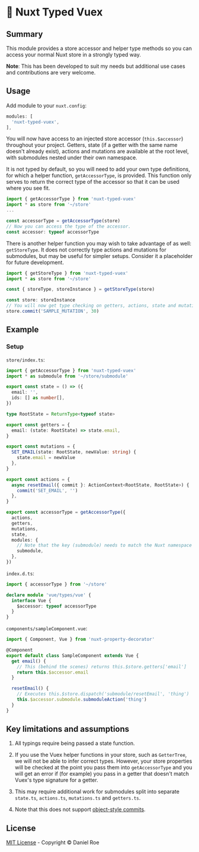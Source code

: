 # 🏦 Nuxt Typed Vuex

## Summary

This module provides a store accessor and helper type methods so you can access your normal Nuxt store in a strongly typed way.

**Note**: This has been developed to suit my needs but additional use cases and contributions are very welcome.

## Usage

Add module to your `nuxt.config`:

```ts
modules: [
  'nuxt-typed-vuex',
],
```

You will now have access to an injected store accessor (`this.$accessor`) throughout your project. Getters, state (if a getter with the same name doesn't already exist), actions and mutations are available at the root level, with submodules nested under their own namespace.

It is not typed by default, so you will need to add your own type definitions, for which a helper function, `getAccessorType`, is provided. This function only serves to return the correct type of the accessor so that it can be used where you see fit.

```ts
import { getAccessorType } from 'nuxt-typed-vuex'
import * as store from '~/store'
...

const accessorType = getAccessorType(store)
// Now you can access the type of the accessor.
const accessor: typeof accessorType
```

There is another helper function you may wish to take advantage of as well: `getStoreType`. It does not correctly type actions and mutations for submodules, but may be useful for simpler setups. Consider it a placeholder for future development.

```ts
import { getStoreType } from 'nuxt-typed-vuex'
import * as store from '~/store'

const { storeType, storeInstance } = getStoreType(store)

const store: storeInstance
// You will now get type checking on getters, actions, state and mutations
store.commit('SAMPLE_MUTATION', 30)
```

## Example

### Setup

`store/index.ts`:

```ts
import { getAccessorType } from 'nuxt-typed-vuex'
import * as submodule from '~/store/submodule'

export const state = () => ({
  email: '',
  ids: [] as number[],
})

type RootState = ReturnType<typeof state>

export const getters = {
  email: (state: RootState) => state.email,
}

export const mutations = {
  SET_EMAIL(state: RootState, newValue: string) {
    state.email = newValue
  },
}

export const actions = {
  async resetEmail({ commit }: ActionContext<RootState, RootState>) {
    commit('SET_EMAIL', '')
  },
}

export const accessorType = getAccessorType({
  actions,
  getters,
  mutations,
  state,
  modules: {
    // Note that the key (submodule) needs to match the Nuxt namespace (e.g. the filename)
    submodule,
  },
})
```

`index.d.ts`:

```ts
import { accessorType } from '~/store'

declare module 'vue/types/vue' {
  interface Vue {
    $accessor: typeof accessorType
  }
}
```

`components/sampleComponent.vue`:

```ts
import { Component, Vue } from 'nuxt-property-decorator'

@Component
export default class SampleComponent extends Vue {
  get email() {
    // This (behind the scenes) returns this.$store.getters['email']
    return this.$accessor.email
  }

  resetEmail() {
    // Executes this.$store.dispatch('submodule/resetEmail', 'thing')
    this.$accessor.submodule.submoduleAction('thing')
  }
}
```

## Key limitations and assumptions

1. All typings require being passed a state function.

2. If you use the Vuex helper functions in your store, such as `GetterTree`, we will not be able to infer correct types. However, your store properties will be checked at the point you pass them into `getAccessorType` and you will get an error if (for example) you pass in a getter that doesn't match Vuex's type signature for a getter.

3. This may require additional work for submodules split into separate `state.ts`, `actions.ts`, `mutations.ts` and `getters.ts`.

4. Note that this does not support [object-style commits](https://vuex.vuejs.org/guide/mutations.html#object-style-commit).

## License

[MIT License](./LICENSE) - Copyright &copy; Daniel Roe
